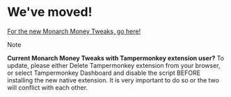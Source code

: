 # We've moved!

[For the new Monarch Money Tweaks, go here!](https://github.com/RobertParesi/Monarch-Money-Tweaks)

> [!NOTE]  
>  **Current Monarch Money Tweaks with Tampermonkey extension user?**
>  To update, please either Delete Tampermonkey extension from your browser, or select Tampermonkey Dashboard and disable the script BEFORE installing the new native extension.  It is very important to do so or the two will conflict with each other.


